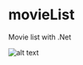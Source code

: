 # movieList
Movie list with .Net

![alt text](https://github.com/adotkaya/movieList/Screenshot_1.png?raw=true)
